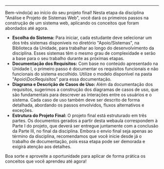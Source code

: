 ___
Bem-vindo(a) ao início do seu projeto final! Nesta etapa da disciplina "Análise e Projeto de Sistemas Web", você dará os primeiros passos na construção de um sistema web, aplicando os conceitos que foram abordados até agora.

- **Escolha do Sistema:** Para iniciar, cada estudante deve selecionar um dos três sistemas disponíveis no diretório "Apoio/Sistemas", na Biblioteca da Unidade, para trabalhar ao longo do desenvolvimento da disciplina. Esses sistemas têm o mesmo grau de complexidade e serão a base para o seu trabalho durante as próximas etapas.
- **Documentação dos Requisitos:** Com base no conteúdo apresentado na Unidade I, o primeiro passo é documentar os requisitos funcionais e não funcionais do sistema escolhido. Utilize o modelo disponível na pasta "Apoio\DocRequisitos" para essa documentação. 
- **Diagrama e Descrição de Casos de Uso:** Além da documentação dos requisitos, sugerimos a construção dos diagramas de casos de uso, que são fundamentais para descrever as interações entre os usuários e o sistema. Cada caso de uso também deve ser descrito de forma detalhada, abordando os passos envolvidos, fluxos alternativos e exceções.
- **Estrutura do Projeto Final:** O projeto final está estruturado em três partes. Os documentos gerados a partir desta webaula correspondem à Parte I do projeto, que deverá ser entregue juntamente com a conclusão da Parte III, no final da disciplina. Embora o envio final seja apenas ao término da disciplina, recomendamos que você inicie desde já o trabalho de documentação, pois essa etapa pode ser demorada e exigirá atenção aos detalhes.

Boa sorte e aproveite a oportunidade para aplicar de forma prática os conceitos que você aprendeu até agora!